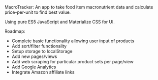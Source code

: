 MacroTracker: An app to take food item macronutrient data and calculate price-per-unit to find best value.

Using pure ES5 JavaScript and Materialize CSS for UI.

Roadmap:
- Complete basic functionality allowing user input of products
- Add sort/filter functionality
- Setup storage to localStorage
- Add new pages/views
- Add web scraping for particular product sets per page/view
- Add Google Analytics
- Integrate Amazon affiliate links
